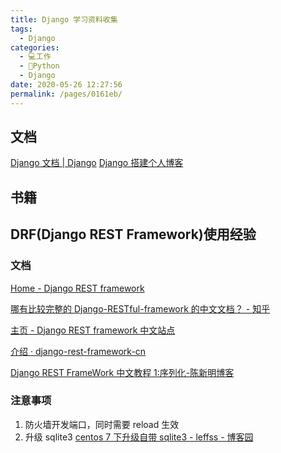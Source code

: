 ```yaml
---
title: Django 学习资料收集
tags: 
  - Django
categories: 
  - 💻工作
  - 🐍Python
  - Django
date: 2020-05-26 12:27:56
permalink: /pages/0161eb/
---
```

## 文档
[Django 文档 | Django](https://docs.djangoproject.com/zh-hans/2.2/)
[Django 搭建个人博客](https://www.dusaiphoto.com/article/2/)

## 书籍

## DRF(Django REST Framework)使用经验

### 文档
[Home - Django REST framework](https://www.django-rest-framework.org/)

[哪有比较完整的 Django-RESTful-framework 的中文文档？ - 知乎](https://www.zhihu.com/question/29427828)

[主页 - Django REST framework 中文站点](https://q1mi.github.io/Django-REST-framework-documentation/)

[介绍 · django-rest-framework-cn](https://darkcooking.gitbooks.io/django-rest-framework-cn/content/)

[Django REST FrameWork 中文教程 1:序列化-陈新明博客](http://www.chenxm.cc/article/82.html)

### 注意事项

1. 防火墙开发端口，同时需要 reload 生效
2. 升级 sqlite3
  [centos 7 下升级自带 sqlite3 - leffss - 博客园](https://www.cnblogs.com/leffss/p/11555556.html)